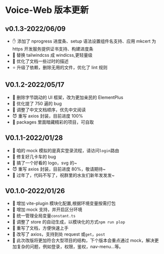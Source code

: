 # Voice-Web 版本更新

## v0.1.3-2022/06/09

- ✋ 添加了 nprogress 进度条、setup 语法设置组件名支持、应用 mkcert 为 https 开发服务提供证书支持、构建进度条
- 🔧 替换 tailwindcss 成 windicss,更轻量级
- 🎹 优化了文档一些过时的描述
- ⭐ 升级了依赖，删除无用的文件，优化了 lint 规则

## V0.1.2-2022/05/17

- 🚃 删除字节跳动的 UI 框架，改为更加亲民的 ElementPlus
- 🥵 优化提了 750 遍的 bug
- 🎸 调整了中文文档顺序，优先中文阅读
- 😈 重写 axios 封装，目前进度 100%
- 🐯 packages 里面暗藏精彩的项目，可自取

## V0.1.1-2022/01/28

- 🚃 咱的 mock 模拟的是真实登录流程，请访问`login`路由
- 🥵 修复好几卡车的 bug
- 🎸 搞了一个好看的 logo，svg 的~
- 😈 重写 axios 封装，目前进度 80%，敬请期待~
- 🐯 过年了，代码不写了，祝群里的水友们新年发发发~

## V0.1.0-2022/01/26

- 🎉 增加 vite-plugin 模块化配置,根据环境变量按需打包
- 📱 增加 mock 支持，并开启区分环境
- 🧩 统一管理全局变量`constant.ts`
- 🎎 调整了 store 的自动生成，以模块化的方式`npm run plop`
- 🧬 重写了文档，方便快速上手
- 🍡 改写了 axios，支持到处 request 或`get`，`post`
- 🎸 此次改版将更加符合大型项目的结构，下个版本会重点通过 mock，解决更加复杂的问题，例如登录，权限，鉴权，nav-menu...等。
